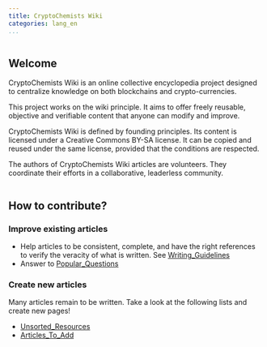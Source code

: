 ```yaml
---
title: CryptoChemists Wiki
categories: lang_en
...
```



<div class="row">

<div class="column">

## Welcome

CryptoChemists Wiki is an online collective encyclopedia project designed to centralize knowledge on both blockchains and crypto-currencies. 

This project works on the wiki principle. It aims to offer freely reusable, objective and verifiable content that anyone can modify and improve.

CryptoChemists Wiki is defined by founding principles. Its content is licensed under a Creative Commons BY-SA license. It can be copied and reused under the same license, provided that the conditions are respected.

The authors of CryptoChemists Wiki articles are volunteers. They coordinate their efforts in a collaborative, leaderless community.

</div>

<div class="column">

## How to contribute?

### Improve existing articles

* Help articles to be consistent, complete, and have the right references to verify the veracity of what is written. See [Writing_Guidelines]()
* Answer to [Popular_Questions]() 

### Create new articles

Many articles remain to be written. Take a look at the following lists and create new pages!

* [Unsorted_Resources]() 
* [Articles_To_Add]()

</div>

</div>

